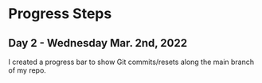 # Progress Steps
## Day 2 - Wednesday Mar. 2nd, 2022
I created a progress bar to show Git commits/resets along the main branch of my repo.
